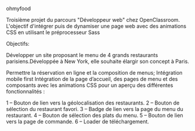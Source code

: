 ohmyfood

Troisième projet du parcours "Développeur web" chez OpenClassroom. L'objectif d'intégrer puis de dynamiser une page web avec des animations CSS en utilisant le préprocesseur Sass

Objectifs:

Développer un site proposant le menu de 4 grands restaurants parisiens.Développée à New York, elle souhaite élargir son concept à Paris.

Permettre la réservation en ligne et la composition de menus;
Intégration mobile first
Intégration de la page d’accueil, des pages de menu et des composants avec les animations CSS pour un aperçu des différentes fonctionnalités :

1 – Bouton de lien vers la géolocalisation des restaurants.
2 – Bouton de sélection du restaurant favori.
3 – Badge de lien vers la page du menu du restaurant.
4 – Bouton de sélection des plats du menu.
5 – Bouton de lien vers la page de commande.
6 – Loader de téléchargement.
